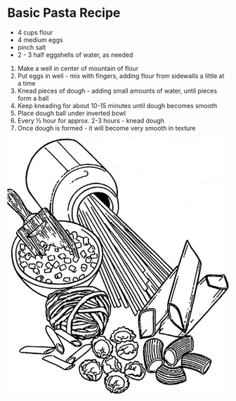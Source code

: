 # Basic Pasta Recipe
* 4 cups flour
* 4 medium eggs
* pinch salt
* 2 - 3 half eggshells of water, as needed

1. Make a well in center of mountain of flour
2. Put eggs in well - mix with fingers, adding flour from sidewalls a little at a time
3. Knead pieces of dough - adding small amounts of water, until pieces form a ball
4. Keep kneading for about 10-15 minutes until dough becomes smooth
5. Place dough ball under inverted bowl
6. Every ½ hour for approx. 2-3 hours - knead dough
7. Once dough is formed - it will become very smooth in texture

![Pasta](/images/pasta/pasta.jpg)